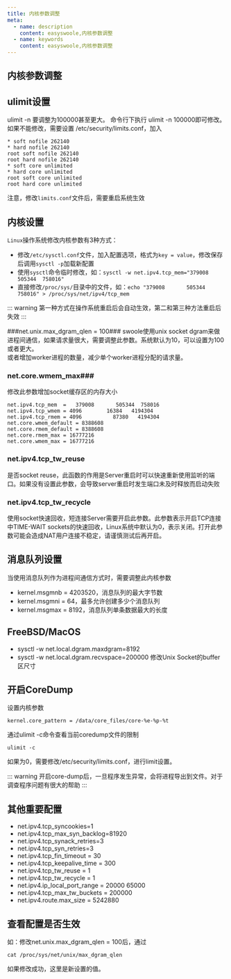 ```yaml
---
title: 内核参数调整
meta:
  - name: description
    content: easyswoole,内核参数调整
  - name: keywords
    content: easyswoole,内核参数调整
---
```

## 内核参数调整

ulimit设置
----
ulimit -n 要调整为100000甚至更大。 命令行下执行 ulimit -n 100000即可修改。如果不能修改，需要设置  /etc/security/limits.conf，加入
```text
* soft nofile 262140
* hard nofile 262140
root soft nofile 262140
root hard nofile 262140
* soft core unlimited
* hard core unlimited
root soft core unlimited
root hard core unlimited
```
注意，修改`limits.conf`文件后，需要重启系统生效

内核设置
------
`Linux`操作系统修改内核参数有3种方式：

* 修改`/etc/sysctl.conf`文件，加入配置选项，格式为`key = value`，修改保存后调用`sysctl -p`加载新配置
* 使用`sysctl`命令临时修改，如：`sysctl -w net.ipv4.tcp_mem="379008       505344  758016"`
* 直接修改`/proc/sys/`目录中的文件，如：`echo "379008       505344  758016" > /proc/sys/net/ipv4/tcp_mem`

::: warning 
 第一种方式在操作系统重启后会自动生效，第二和第三种方法重启后失效
:::


###net.unix.max_dgram_qlen = 100###
swoole使用unix socket dgram来做进程间通信，如果请求量很大，需要调整此参数。系统默认为10，可以设置为100或者更大。  
或者增加worker进程的数量，减少单个worker进程分配的请求量。

### net.core.wmem_max###
修改此参数增加socket缓存区的内存大小  

```
net.ipv4.tcp_mem  =   379008       505344  758016
net.ipv4.tcp_wmem = 4096        16384   4194304
net.ipv4.tcp_rmem = 4096          87380   4194304
net.core.wmem_default = 8388608
net.core.rmem_default = 8388608
net.core.rmem_max = 16777216
net.core.wmem_max = 16777216
```

### net.ipv4.tcp_tw_reuse ###
是否socket reuse，此函数的作用是Server重启时可以快速重新使用监听的端口。如果没有设置此参数，会导致server重启时发生端口未及时释放而启动失败
### net.ipv4.tcp_tw_recycle ###
使用socket快速回收，短连接Server需要开启此参数。此参数表示开启TCP连接中TIME-WAIT sockets的快速回收，Linux系统中默认为0，表示关闭。打开此参数可能会造成NAT用户连接不稳定，请谨慎测试后再开启。

消息队列设置
-----
当使用消息队列作为进程间通信方式时，需要调整此内核参数

* kernel.msgmnb = 4203520，消息队列的最大字节数
* kernel.msgmni = 64，最多允许创建多少个消息队列
* kernel.msgmax = 8192，消息队列单条数据最大的长度

FreeBSD/MacOS
----
* sysctl -w net.local.dgram.maxdgram=8192
* sysctl -w net.local.dgram.recvspace=200000
修改Unix Socket的buffer区尺寸

开启CoreDump
------
设置内核参数
```
kernel.core_pattern = /data/core_files/core-%e-%p-%t
```

通过ulimit -c命令查看当前coredump文件的限制
```
ulimit -c
```
如果为0，需要修改/etc/security/limits.conf，进行limit设置。

::: warning 
开启core-dump后，一旦程序发生异常，会将进程导出到文件。对于调查程序问题有很大的帮助
:::
  


其他重要配置
-----

* net.ipv4.tcp_syncookies=1
* net.ipv4.tcp_max_syn_backlog=81920
* net.ipv4.tcp_synack_retries=3
* net.ipv4.tcp_syn_retries=3
* net.ipv4.tcp_fin_timeout = 30
* net.ipv4.tcp_keepalive_time = 300
* net.ipv4.tcp_tw_reuse = 1
* net.ipv4.tcp_tw_recycle = 1
* net.ipv4.ip_local_port_range = 20000    65000
* net.ipv4.tcp_max_tw_buckets = 200000
* net.ipv4.route.max_size = 5242880

查看配置是否生效
----
如：修改net.unix.max_dgram_qlen = 100后，通过
```
cat /proc/sys/net/unix/max_dgram_qlen
```
如果修改成功，这里是新设置的值。
